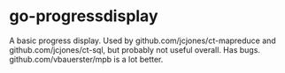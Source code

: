 # go-progressdisplay

A basic progress display. Used by github.com/jcjones/ct-mapreduce and github.com/jcjones/ct-sql, but
probably not useful overall. Has bugs. github.com/vbauerster/mpb is a lot better.